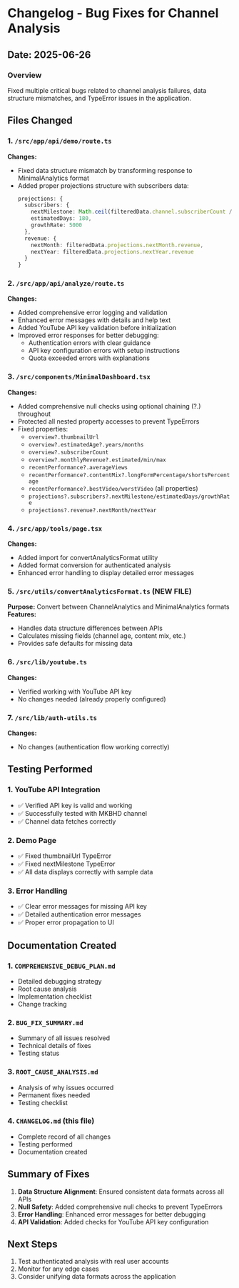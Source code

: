 # Changelog - Bug Fixes for Channel Analysis

## Date: 2025-06-26

### Overview
Fixed multiple critical bugs related to channel analysis failures, data structure mismatches, and TypeError issues in the application.

## Files Changed

### 1. `/src/app/api/demo/route.ts`
**Changes:**
- Fixed data structure mismatch by transforming response to MinimalAnalytics format
- Added proper projections structure with subscribers data:
  ```typescript
  projections: {
    subscribers: {
      nextMilestone: Math.ceil(filteredData.channel.subscriberCount / 100000) * 100000,
      estimatedDays: 180,
      growthRate: 5000
    },
    revenue: {
      nextMonth: filteredData.projections.nextMonth.revenue,
      nextYear: filteredData.projections.nextYear.revenue
    }
  }
  ```

### 2. `/src/app/api/analyze/route.ts`
**Changes:**
- Added comprehensive error logging and validation
- Enhanced error messages with details and help text
- Added YouTube API key validation before initialization
- Improved error responses for better debugging:
  - Authentication errors with clear guidance
  - API key configuration errors with setup instructions
  - Quota exceeded errors with explanations

### 3. `/src/components/MinimalDashboard.tsx`
**Changes:**
- Added comprehensive null checks using optional chaining (?.) throughout
- Protected all nested property accesses to prevent TypeErrors
- Fixed properties:
  - `overview?.thumbnailUrl`
  - `overview?.estimatedAge?.years/months`
  - `overview?.subscriberCount`
  - `overview?.monthlyRevenue?.estimated/min/max`
  - `recentPerformance?.averageViews`
  - `recentPerformance?.contentMix?.longFormPercentage/shortsPercentage`
  - `recentPerformance?.bestVideo/worstVideo` (all properties)
  - `projections?.subscribers?.nextMilestone/estimatedDays/growthRate`
  - `projections?.revenue?.nextMonth/nextYear`

### 4. `/src/app/tools/page.tsx`
**Changes:**
- Added import for convertAnalyticsFormat utility
- Added format conversion for authenticated analysis
- Enhanced error handling to display detailed error messages

### 5. `/src/utils/convertAnalyticsFormat.ts` (NEW FILE)
**Purpose:** Convert between ChannelAnalytics and MinimalAnalytics formats
**Features:**
- Handles data structure differences between APIs
- Calculates missing fields (channel age, content mix, etc.)
- Provides safe defaults for missing data

### 6. `/src/lib/youtube.ts`
**Changes:**
- Verified working with YouTube API key
- No changes needed (already properly configured)

### 7. `/src/lib/auth-utils.ts`
**Changes:**
- No changes (authentication flow working correctly)

## Testing Performed

### 1. YouTube API Integration
- ✅ Verified API key is valid and working
- ✅ Successfully tested with MKBHD channel
- ✅ Channel data fetches correctly

### 2. Demo Page
- ✅ Fixed thumbnailUrl TypeError
- ✅ Fixed nextMilestone TypeError
- ✅ All data displays correctly with sample data

### 3. Error Handling
- ✅ Clear error messages for missing API key
- ✅ Detailed authentication error messages
- ✅ Proper error propagation to UI

## Documentation Created

### 1. `COMPREHENSIVE_DEBUG_PLAN.md`
- Detailed debugging strategy
- Root cause analysis
- Implementation checklist
- Change tracking

### 2. `BUG_FIX_SUMMARY.md`
- Summary of all issues resolved
- Technical details of fixes
- Testing status

### 3. `ROOT_CAUSE_ANALYSIS.md`
- Analysis of why issues occurred
- Permanent fixes needed
- Testing checklist

### 4. `CHANGELOG.md` (this file)
- Complete record of all changes
- Testing performed
- Documentation created

## Summary of Fixes

1. **Data Structure Alignment**: Ensured consistent data formats across all APIs
2. **Null Safety**: Added comprehensive null checks to prevent TypeErrors
3. **Error Handling**: Enhanced error messages for better debugging
4. **API Validation**: Added checks for YouTube API key configuration

## Next Steps

1. Test authenticated analysis with real user accounts
2. Monitor for any edge cases
3. Consider unifying data formats across the application